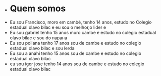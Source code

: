 - # Quem somos
- Eu sou Francisco, moro em cambé, tenho 14 anos, estudo no Colegio estadual olavo bilac e eu sou o melhor,o lider e 
- Eu sou gabriel tenho 15 anos moro cambe e estudo no colegio estadual olavo bilac e sou do парана
- Eu sou poliana tenho 17 anos sou de cambe e estudo no colegio estadual olavo bilac e sou lerda
- Eu sou a anahi tenho 15 anos sou de cambe e estudo no colegio estadual olavo bilac
- eu sou igor jose tenho 14 anos sou de cambe e estudo no colegio estadual olavo bilac
